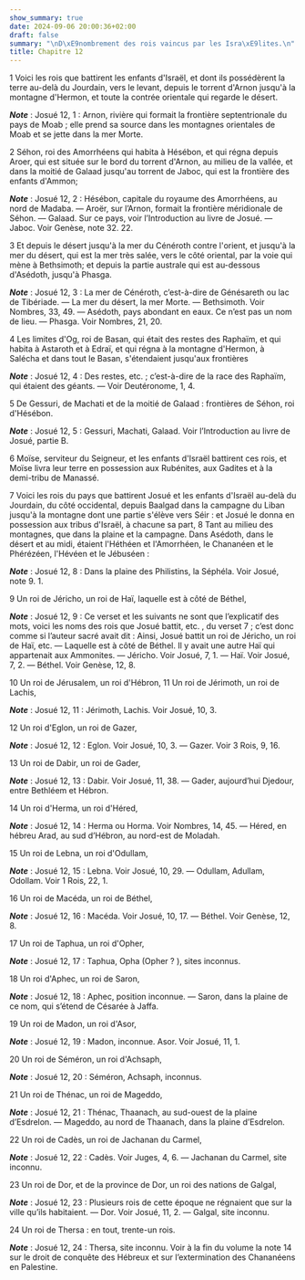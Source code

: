 ```yaml
---
show_summary: true
date: 2024-09-06 20:00:36+02:00
draft: false
summary: "\nD\xE9nombrement des rois vaincus par les Isra\xE9lites.\n"
title: Chapitre 12
---
```





1 Voici les rois que battirent les enfants d'Israël, et dont ils possédèrent la terre au-delà du Jourdain, vers le levant, depuis le torrent d'Arnon jusqu'à la montagne d'Hermon, et toute la contrée orientale qui regarde le désert.

***Note*** :  Josué 12, 1 : Arnon, rivière qui formait la frontière septentrionale du pays de Moab ; elle prend sa source dans les montagnes orientales de Moab et se jette dans la mer Morte.

2 Séhon, roi des Amorrhéens qui habita à Hésébon, et qui régna depuis Aroer, qui est située sur le bord du torrent d'Arnon, au milieu de la vallée, et dans la moitié de Galaad jusqu'au torrent de Jaboc, qui est la frontière des enfants d'Ammon;

***Note*** :  Josué 12, 2 : Hésébon, capitale du royaume des Amorrhéens, au nord de Madaba. ― Aroër, sur l’Arnon, formait la frontière méridionale de Séhon. ― Galaad. Sur ce pays, voir l’Introduction au livre de Josué. ― Jaboc. Voir Genèse, note 32. 22.

3 Et depuis le désert jusqu'à la mer du Cénéroth contre l'οrient, et jusqu'à la mer du désert, qui est la mer très salée, vers le côté oriental, par la voie qui mène à Bethsimoth; et depuis la partie australe qui est au-dessous d'Asédoth, jusqu'à Phasga.

***Note*** :  Josué 12, 3 : La mer de Cénéroth, c’est-à-dire de Génésareth ou lac de Tibériade. ― La mer du désert, la mer Morte. ― Bethsimoth. Voir Nombres, 33, 49. ― Asédoth, pays abondant en eaux. Ce n’est pas un nom de lieu. ― Phasga. Voir Nombres, 21, 20.

4 Les limites d'Og, roi de Basan, qui était des restes des Raphaïm, et qui habita à Astaroth et à Edraï, et qui régna à la montagne d'Hermon, à Salécha et dans tout le Basan, s'étendaient jusqu'aux frontières

***Note*** :  Josué 12, 4 : Des restes, etc. ; c’est-à-dire de la race des Raphaïm, qui étaient des géants. ― Voir Deutéronome, 1, 4.

5 De Gessuri, de Machati et de la moitié de Galaad : frontières de Séhon, roi d'Hésébon.

***Note*** :  Josué 12, 5 : Gessuri, Machati, Galaad. Voir l’Introduction au livre de Josué, partie B.


6 Moïse, serviteur du Seigneur, et les enfants d'Israël battirent ces rois, et Moïse livra leur terre en possession aux Rubénites, aux Gadites et à la demi-tribu de Manassé.


7 Voici les rois du pays que battirent Josué et les enfants d'Israël au-delà du Jourdain, du côté occidental, depuis Baalgad dans la campagne du Liban jusqu'à la montagne dont une partie s'élève vers Séir : et Josué le donna en possession aux tribus d'Israël, à chacune sa part, 8 Tant au milieu des montagnes, que dans la plaine et la campagne. Dans Asédoth, dans le désert et au midi, étaient l'Héthéen et l'Amorrhéen, le Chananéen et le Phérézéen, l'Hévéen et le Jébuséen :

***Note*** :  Josué 12, 8 : Dans la plaine des Philistins, la Séphéla. Voir Josué, note 9. 1.


9 Un roi de Jéricho, un roi de Haï, laquelle est à côté de Béthel,

***Note*** :  Josué 12, 9 : Ce verset et les suivants ne sont que l’explicatif des mots, voici les noms des rois que Josué battit, etc. , du verset 7 ; c’est donc comme si l’auteur sacré avait dit : Ainsi, Josué battit un roi de Jéricho, un roi de Haï, etc. ― Laquelle est à côté de Béthel. Il y avait une autre Haï qui appartenait aux Ammonites. ― Jéricho. Voir Josué, 7, 1. ― Haï. Voir Josué, 7, 2. ― Béthel. Voir Genèse, 12, 8.

10 Un roi de Jérusalem, un roi d'Hébron, 11 Un roi de Jérimoth, un roi de Lachis,

***Note*** :  Josué 12, 11 : Jérimoth, Lachis. Voir Josué, 10, 3.

12 Un roi d'Eglon, un roi de Gazer,

***Note*** :  Josué 12, 12 : Eglon. Voir Josué, 10, 3. ― Gazer. Voir 3 Rois, 9, 16.

13 Un roi de Dabir, un roi de Gader,

***Note*** :  Josué 12, 13 : Dabir. Voir Josué, 11, 38. ― Gader, aujourd’hui Djedour, entre Bethléem et Hébron.

14 Un roi d'Herma, un roi d'Héred,

***Note*** :  Josué 12, 14 : Herma ou Horma. Voir Nombres, 14, 45. ― Héred, en hébreu Arad, au sud d’Hébron, au nord-est de Moladah.

15 Un roi de Lebna, un roi d'Odullam,

***Note*** :  Josué 12, 15 : Lebna. Voir Josué, 10, 29. ― Odullam, Adullam, Odollam. Voir 1 Rois, 22, 1.

16 Un roi de Macéda, un roi de Béthel,

***Note*** :  Josué 12, 16 : Macéda. Voir Josué, 10, 17. ― Béthel. Voir Genèse, 12, 8.

17 Un roi de Taphua, un roi d'Opher,

***Note*** :  Josué 12, 17 : Taphua, Opha (Opher ? ), sites inconnus.

18 Un roi d'Aphec, un roi de Saron,

***Note*** :  Josué 12, 18 : Aphec, position inconnue. ― Saron, dans la plaine de ce nom, qui s’étend de Césarée à Jaffa.

19 Un roi de Madon, un roi d'Asor,

***Note*** :  Josué 12, 19 : Madon, inconnue. Asor. Voir Josué, 11, 1.

20 Un roi de Séméron, un roi d'Achsaph,

***Note*** :  Josué 12, 20 : Séméron, Achsaph, inconnus.

21 Un roi de Thénac, un roi de Mageddo,

***Note*** :  Josué 12, 21 : Thénac, Thaanach, au sud-ouest de la plaine d’Esdrelon. ― Mageddo, au nord de Thaanach, dans la plaine d’Esdrelon.

22 Un roi de Cadès, un roi de Jachanan du Carmel,

***Note*** :  Josué 12, 22 : Cadès. Voir Juges, 4, 6. ― Jachanan du Carmel, site inconnu.

23 Un roi de Dor, et de la province de Dor, un roi des nations de Galgal,

***Note*** :  Josué 12, 23 : Plusieurs rois de cette époque ne régnaient que sur la ville qu’ils habitaient. ― Dor. Voir Josué, 11, 2. ― Galgal, site inconnu.

24 Un roi de Thersa : en tout, trente-un rois.

***Note*** :  Josué 12, 24 : Thersa, site inconnu. Voir à la fin du volume la note 14 sur le droit de conquête des Hébreux et sur l’extermination des Chananéens en Palestine.

